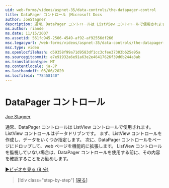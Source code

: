 ```yaml
---
uid: web-forms/videos/aspnet-35/data-controls/the-datapager-control
title: DataPager コントロール |Microsoft Docs
author: JoeStagner
description: 通常、DataPager コントロールは ListView コントロールで使用されます。 ListView コントロールはデータドリブンです。 まず、ListView コントロールを作成して、
ms.author: riande
ms.date: 11/15/2007
ms.assetid: 561fc945-2506-4549-af92-af92556df266
msc.legacyurl: /web-forms/videos/aspnet-35/data-controls/the-datapager-control
msc.type: video
ms.openlocfilehash: d59358f99a71d9583df1cc3cfee37303b625e95a
ms.sourcegitcommit: e7e91932a6e91a63e2e46417626f39d6b244a3ab
ms.translationtype: MT
ms.contentlocale: ja-JP
ms.lasthandoff: 03/06/2020
ms.locfileid: "78458140"
---
```

# <a name="the-datapager-control"></a>DataPager コントロール

[Joe Stagner](https://github.com/JoeStagner)

通常、DataPager コントロールは ListView コントロールで使用されます。 ListView コントロールはデータドリブンです。 まず、ListView コントロールを作成し、データをいくつか指定します。 次に、DataPager コントロールをページにドロップして、web ページを機能的に拡張します。 ListView コントロールを監視していない場合は、DataPager コントロールを使用する前に、その内容を確認することをお勧めします。

[&#9654;ビデオを見る (8 分)](https://channel9.msdn.com/Blogs/ASP-NET-Site-Videos/the-datapager-control)

> [!div class="step-by-step"]
> [[戻る]](the-listview-control.md)
